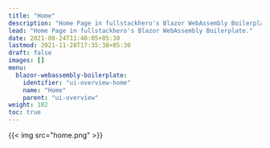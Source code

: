 ```yaml
---
title: "Home"
description: "Home Page in fullstackhero's Blazor WebAssembly Boilerplate."
lead: "Home Page in fullstackhero's Blazor WebAssembly Boilerplate."
date: 2021-08-24T11:40:05+05:30
lastmod: 2021-11-28T17:35:38+05:30
draft: false
images: []
menu:
  blazor-webassembly-boilerplate:
    identifier: "ui-overview-home"
    name: "Home"
    parent: "ui-overview"
weight: 102
toc: true
---
```



{{< img src="home.png" >}}
